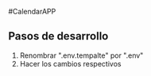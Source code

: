 
#CalendarAPP

## Pasos de desarrollo 

1. Renombrar ".env.tempalte" por ".env" 
2. Hacer los cambios respectivos
